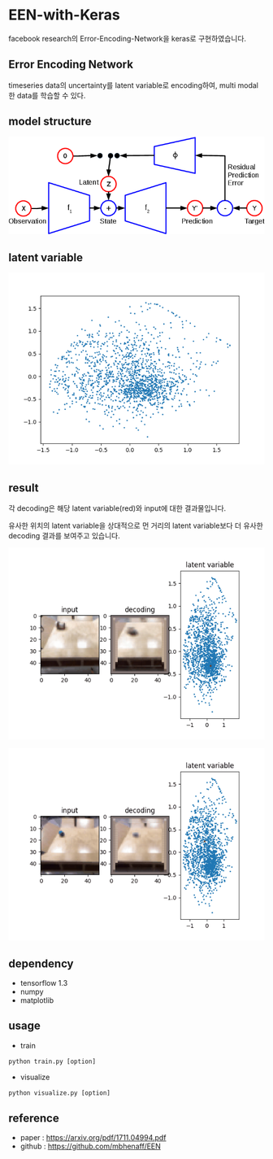 # EEN-with-Keras
facebook research의 Error-Encoding-Network을 keras로 구현하였습니다.


## Error Encoding Network

timeseries data의 uncertainty를  latent variable로 encoding하여, multi modal한 data를 학습할 수 있다.

## model structure

![structure](een-crop.png)

## latent variable

![pca](z_pca_dist.png)


## result

각 decoding은 해당 latent variable(red)와 input에 대한 결과물입니다.

유사한 위치의 latent variable을 상대적으로 먼 거리의 latent variable보다 더 유사한 decoding 결과를 보여주고 있습니다.

![demo](./results/cond_0.gif)

![demo](./results/cond_11.gif)

## dependency

- tensorflow 1.3
- numpy
- matplotlib

## usage
- train

```python
python train.py [option]
```

- visualize
```python
python visualize.py [option]
```

## reference
- paper : https://arxiv.org/pdf/1711.04994.pdf
- github : https://github.com/mbhenaff/EEN





